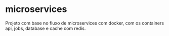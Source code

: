 # microservices
Projeto com base no fluxo de microservices com docker, com os containers api, jobs, database e cache com redis.
